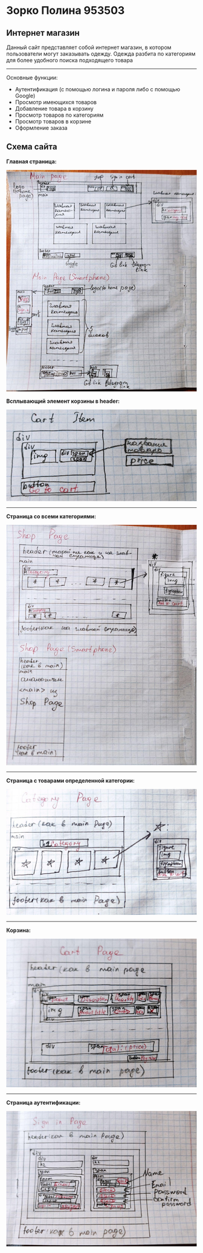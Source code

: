 # Зорко Полина 953503

## Интернет магазин

Данный сайт представляет собой интернет магазин, в котором пользователи могут заказывать одежду. Одежда разбита по категориям для более удобного поиска подходящего товара

---
Основные функции:
+ Аутентификация (с помощью логина и пароля либо с помощью Google)
+ Просмотр имеющихся товаров
+ Добавление товара в корзину
+ Просмотр товаров по категориям
+ Просмотр товаров в корзине
+ Оформление заказа

## Схема сайта

**Главная страница:**

![Screenshot](/photo/main_page.jpg)



**Всплывающий элемент корзины в header:**

![Screenshot](/photo/cart_item.jpg)

---

**Страница со всеми категориями:**

![Screenshot](/photo/shop_page.jpg)

---

**Страница с товарами определенной категории:**

![Screenshot](/photo/category_page.jpg)

---

**Корзина:**

![Screenshot](/photo/cart_page.jpg)

---

**Страница аутентификации:**

![Screenshot](/photo/sign_in_page.jpg)
